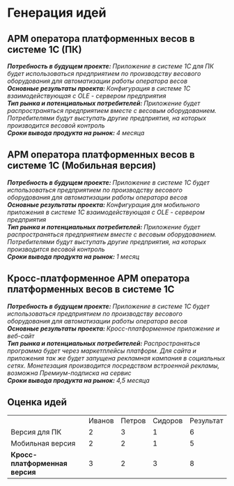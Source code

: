 <h1>Генерация идей</h1>

<h2>АРМ оператора платформенных весов в системе 1С (ПК)</h2>
	<em><strong>Потребность в будущем проекте: </strong>Приложение в системе 1С для ПК будет использоваться предприятием по производству весового оборудования для автоматизации работы оператора весов</em><br>
	<em><strong>Основные результаты проекта: </strong>Конфигурация в системе 1С взаимодействующая с OLE - сервером предприятия</em><br>
	<em><strong>Тип рынка и потенциальных потребителей: </strong>Приложение будет распространяться предприятием вместе с весовым оборудованием. Потребителями будут выступать другие предприятия, на которых производится весовой контроль</em><br>	
	<em><strong>Сроки вывода продукта на рынок: </strong>4 месяца</em>

<h2>АРМ оператора платформенных весов в системе 1С (Мобильная версия)</h2>
	<em><strong>Потребность в будущем проекте: </strong>Приложение в системе 1С будет использоваться предприятием по производству весового оборудования для автоматизации работы оператора весов</em><br>
	<em><strong>Основные результаты проекта: </strong>Конфигурация для мобильного приложения в системе 1С взаимодействующая с OLE - сервером предприятия </em><br>
	<em><strong>Тип рынка и потенциальных потребителей: </strong>Приложение будет распространяться предприятием вместе с весовым оборудованием. Потребителями будут выступать другие предприятия, на которых производится весовой контроль</em><br>
	<em><strong>Сроки вывода продукта на рынок: </strong>1 месяц</em>

<h2>Кросс-платформенное АРМ оператора платформенных весов в системе 1С</h2>
	<em><strong>Потребность в будущем проекте: </strong>Приложение в системе 1С будет использоваться предприятием по производству весового оборудования для автоматизации работы оператора весов</em><br>
	<em><strong>Основные результаты проекта: </strong>Кросс-платформенное приложение и веб-сайт</em><br>	
	<em><strong>Тип рынка и потенциальных потребителей: </strong>Распространяться программа будет через маркетплейсы платформ. Для сайта и приложения так же будет запущена рекламная кампания в социальных сетях. Монетезация производится посредством встроенной рекламы, возможна Премиум-подписка на сервис</em><br>
	<em><strong>Сроки вывода продукта на рынок: </strong>4,5 месяца</em>

<h2>Оценка идей</h2>
<table>
  <tbody>
    <tr>
      <td></td>
      <td>Иванов</td>
      <td>Петров</td>
	  <td>Сидоров</td>
	  <td>Результат</td>
    </tr>
    <tr>
      <td>Версия для ПК</td>
      <td>2</td>
      <td>3</td>
	  <td>1</td>
	  <td>6</td>
	</tr>
    <tr>
      <td>Мобильная версия</td>
      <td>2</td>
      <td>2</td>
      <td>1</td>    
	  <td>5</td>
	</tr>
    <tr>
      <td><strong>Кросс-платформенная версия</strong></td>
      <td>3</td>
      <td>2</td>
      <td>3</td>    
      <td>8</td>
    	</tr>
  </tbody>
</table>
